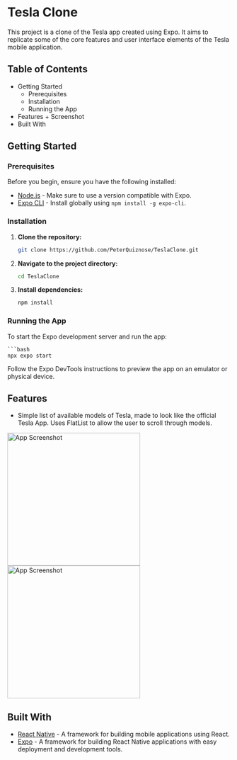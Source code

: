 # Tesla Clone

This project is a clone of the Tesla app created using Expo. It aims to replicate some of the core features and user interface elements of the Tesla mobile application.

## Table of Contents

- Getting Started 
  - Prerequisites 
  - Installation
  - Running the App
- Features + Screenshot
- Built With

## Getting Started

### Prerequisites

Before you begin, ensure you have the following installed:

- [Node.js](https://nodejs.org/) - Make sure to use a version compatible with Expo.
- [Expo CLI](https://docs.expo.dev/get-started/installation/) - Install globally using `npm install -g expo-cli`.

### Installation

1. **Clone the repository:**

   ```bash
   git clone https://github.com/PeterQuiznose/TeslaClone.git


2. **Navigate to the project directory:**

    ```bash
    cd TeslaClone

3. **Install dependencies:**

    ```bash
    npm install

### Running the App
To start the Expo development server and run the app:

    ```bash
    npx expo start


Follow the Expo DevTools instructions to preview the app on an emulator or physical device.

## Features
- Simple list of available models of Tesla, made to look like the official Tesla App. Uses FlatList to allow the user to scroll through models. 

<img src='./assets/images/Screenshot.png' alt="App Screenshot" height="300" />

<img src='./assets/images/Screenshot2.png' alt="App Screenshot" height="300" />

## Built With
- [React Native](https://reactnative.dev/) - A framework for building mobile applications using React.
- [Expo](https://expo.dev/) - A framework for building React Native applications with easy deployment and development tools.